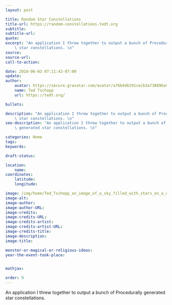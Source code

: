 ```yaml
---
layout: post

title: Random Star Constellations
title-url: https://random-constellations.tedt.org
subtitle:
subtitle-url:
quote:
excerpt: "An application I threw together to output a bunch of Procedurally generated\
    \ star constellations. \n"
source:
source-url:
call-to-action:

date: 2018-06-03 07:11:42-07:00
update:
author:
    avatar: https://secure.gravatar.com/avatar/a76b4d6291cecb3a738896a971bfb903?s=512&d=mp&r=g
    name: Ted Tschopp
    url: https://tedt.org/

bullets:

description: "An application I threw together to output a bunch of Procedurally generated\
    \ star constellations. \n"
seo-description: "An application I threw together to output a bunch of Procedurally\
    \ generated star constellations. \n"

categories: Home
tags:
keywords:

draft-status:

location:
    name:
coordinates:
    latitude:
    longitude:

image: /img/home/Ted_Tschopp_an_image_of_a_sky_filled_with_stars_on_a_dark_night.jpg
image-alt:
image-author:
image-author-URL:
image-credits:
image-credits-URL:
image-credits-artist:
image-credits-artist-URL:
image-credits-title:
image-description:
image-title:

monster-or-magical-or-religious-ideas:
year-the-event-took-place:


mathjax:

order: 9
---
```


An application I threw together to output a bunch of Procedurally generated star constellations.
